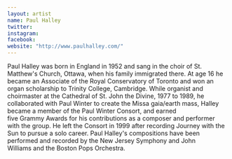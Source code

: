 ```yaml
---
layout: artist
name: Paul Halley
twitter:
instagram:
facebook:
website: "http://www.paulhalley.com/"
---
```


Paul Halley was born in England in 1952 and sang in the choir of St. Matthew's Church, Ottawa, when his family immigrated there. At age 16 he became an Associate of the Royal Conservatory of Toronto and won an organ scholarship to Trinity College, Cambridge. While organist and choirmaster at the Cathedral of St. John the Divine, 1977 to 1989, he collaborated with Paul Winter to create the Missa gaia/earth mass, Halley became a member of the Paul Winter Consort, and earned five Grammy Awards for his contributions as a composer and performer with the group. He left the Consort in 1999 after recording Journey with the Sun to pursue a solo career. Paul Halley's compositions have been performed and recorded by the New Jersey Symphony and John Williams and the Boston Pops Orchestra.